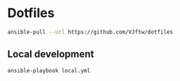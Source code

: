 # Dotfiles

```bash
ansible-pull --url https://github.com/VJftw/dotfiles
```

## Local development
```bash
ansible-playbook local.yml
```
